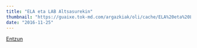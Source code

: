 ```yaml
---
title: "ELA eta LAB Altsasurekin"
thumbnail: "https://guaixe.tok-md.com/argazkiak/oli/cache/ELA%20eta%20LAB_content.jpg"
date: "2016-11-25"
---
```

[Entzun](https://guaixe.eus/sakana/1480080080858-ela-eta-lab-altsasurekin)

